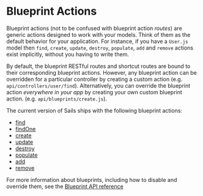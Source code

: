 # Blueprint Actions

Blueprint actions (not to be confused with blueprint action *routes*) are generic actions designed to work with your models.  Think of them as the default behavior for your application.  For instance, if you have a `User.js` model then `find`, `create`, `update`, `destroy`, `populate`, `add` and `remove` actions exist implicitly, without you having to write them.

By default, the blueprint RESTful routes and shortcut routes are bound to their corresponding blueprint actions.  However, any blueprint action can be overridden for a particular controller by creating a custom action (e.g. `api/controllers/user/find`).  Alternatively, you can override the blueprint action _everywhere in your app_ by creating your own custom blueprint action. (e.g. `api/blueprints/create.js`).

The current version of Sails ships with the following blueprint actions:

+ [find](http://sailsjs.org/documentation/reference/blueprint-api/Find)
+ [findOne](http://sailsjs.org/documentation/reference/blueprint-api/FindOne)
+ [create](http://sailsjs.org/documentation/reference/blueprint-api/create)
+ [update](http://sailsjs.org/documentation/reference/blueprint-api/Update)
+ [destroy](http://sailsjs.org/documentation/reference/blueprint-api/Destroy)
+ [populate](http://sailsjs.org/documentation/reference/blueprint-api/Populate)
+ [add](http://sailsjs.org/documentation/reference/blueprint-api/Add)
+ [remove](http://sailsjs.org/documentation/reference/blueprint-api/Remove)

For more information about blueprints, including how to disable and override them, see the [Blueprint API reference](http://sailsjs.org/documentation/reference/blueprint-api)

<docmeta name="displayName" value="Blueprint Actions">
